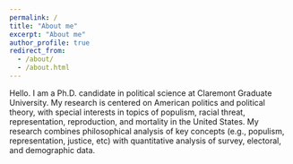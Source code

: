 ```yaml
---
permalink: /
title: "About me"
excerpt: "About me"
author_profile: true
redirect_from: 
  - /about/
  - /about.html
---
```


Hello. I am a Ph.D. candidate in political science at Claremont Graduate University. My research is centered on American politics and political theory, with special interests in topics of populism, racial threat, representation, reproduction, and mortality in the United States. My research combines philosophical analysis of key concepts (e.g., populism, representation, justice, etc) with quantitative analysis of survey, electoral, and demographic data.
